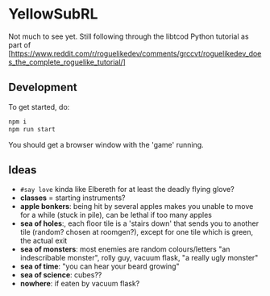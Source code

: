 # YellowSubRL

Not much to see yet. Still following through the libtcod Python tutorial as part of [https://www.reddit.com/r/roguelikedev/comments/grccvt/roguelikedev_does_the_complete_roguelike_tutorial/]

## Development

To get started, do:

```sh
npm i
npm run start
```

You should get a browser window with the 'game' running.

## Ideas

- `#say love` kinda like Elbereth for at least the deadly flying glove?
- **classes** = starting instruments?
- **apple bonkers**: being hit by several apples makes you unable to move for a while (stuck in pile), can be lethal if too many apples
- **sea of holes**:, each floor tile is a 'stairs down' that sends you to another tile (random? chosen at roomgen?), except for one tile which is green, the actual exit
- **sea of monsters**: most enemies are random colours/letters "an indescribable monster", rolly guy, vacuum flask, "a really ugly monster"
- **sea of time**: "you can hear your beard growing"
- **sea of science**: cubes??
- **nowhere**: if eaten by vacuum flask?

